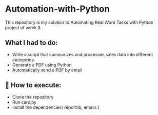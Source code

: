 # Automation-with-Python
This repository is my solution to Automating Real Word Tasks with Python project of week 3.

## What I had to do:
* Write a script that summarizes and processes sales data into different categories
* Generate a PDF using Python
* Automatically send a PDF by email

## 🚀 How to execute:
- Clone the repository
- Run cars.py
- Install the dependencies( reportlib, emails )


